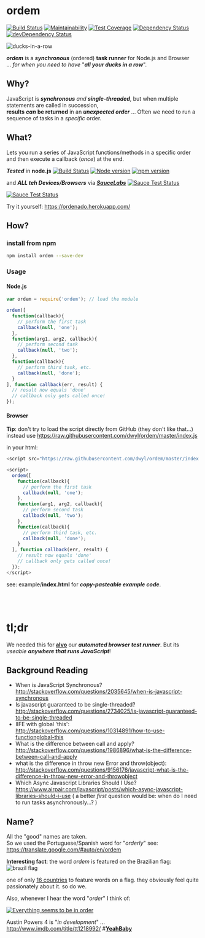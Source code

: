 # ordem
[![Build Status](https://travis-ci.org/dwyl/ordem.svg)](https://travis-ci.org/dwyl/ordem)
[![Maintainability](https://api.codeclimate.com/v1/badges/fdfc77b2f24582c0e792/maintainability)](https://codeclimate.com/github/dwyl/learn-tape/maintainability)
[![Test Coverage](https://codeclimate.com/github/dwyl/ordem/badges/coverage.svg)](https://codeclimate.com/github/dwyl/ordem/coverage)
[![Dependency Status](https://david-dm.org/dwyl/ordem.svg)](https://david-dm.org/dwyl/ordem)
[![devDependency Status](https://david-dm.org/dwyl/ordem/dev-status.svg)](https://david-dm.org/dwyl/ordem#info=devDependencies)


![ducks-in-a-row](http://i.imgur.com/K6kGr3M.jpg)

***ordem*** is a ***synchronous*** (ordered) **task runner** for Node.js and Browser  
... *for when you need to have* "***all your ducks in a row***".


## Why?

JavaScript is ***synchronous*** *and* ***single-threaded***, but when multiple
statements are called in succession,  
**results** ***can*** **be returned** in an
***unexpected order***
 ... Often we need to run a sequence of tasks in a *specific* order.

## What?

Lets you run a series of JavaScript functions/methods in a specific order and then execute a callback (*once*) at the end.

***Tested*** in **node.js** [![Build Status](https://travis-ci.org/dwyl/ordem.svg)](https://travis-ci.org/dwyl/ordem) [![Node version](https://img.shields.io/node/v/ordem.svg?style=flat)](http://nodejs.org/download/)
 [![npm version](https://badge.fury.io/js/ordem.svg)](http://badge.fury.io/js/ordem)

and ***ALL teh Devices/Browsers*** via
[***SauceLabs***](https://github.com/docdis/learn-saucelabs)
[![Sauce Test Status](https://docs.saucelabs.com/images/reference/status-images/status-passing.3a137816.png)](https://saucelabs.com/u/ordem)

[![Sauce Test Status](https://saucelabs.com/browser-matrix/nelsonic.svg)](https://saucelabs.com/u/nelsonic)


Try it yourself: https://ordenado.herokuapp.com/


## How?

### install from npm

```sh
npm install ordem --save-dev
```

### Usage

#### Node.js

```js
var ordem = require('ordem'); // load the module

ordem([
  function(callback){
    // perform the first task
    callback(null, 'one');
  },
  function(arg1, arg2, callback){
    // perform second task
    callback(null, 'two');
  },
  function(callback){
    // perform third task, etc.
    callback(null, 'done');
  }
], function callback(err, result) {
  // result now equals 'done'
  // callback only gets called once!
});
```

#### Browser

**Tip**: don't try to load the script directly from GitHub (they don't like that...) instead use https://raw.githubusercontent.com/dwyl/ordem/master/index.js


in your html:

```js
<script src="https://raw.githubusercontent.com/dwyl/ordem/master/index.js"> </script>

<script>
  ordem([
    function(callback){
      // perform the first task
      callback(null, 'one');
    },
    function(arg1, arg2, callback){
      // perform second task
      callback(null, 'two');
    },
    function(callback){
      // perform third task, etc.
      callback(null, 'done');
    }
  ], function callback(err, result) {
    // result now equals 'done'
    // callback only gets called once!
  });
</script>
```


see: example/**index.html** for ***copy-pasteable example code***.

<br />
<br />

# tl;dr

We needed this for [**alvo**](https://github.com/dwyl/alvo) our ***automated browser test runner***. But its *useable* ***anywhere that runs JavaScript***!

## Background Reading

+ When is JavaScript Synchronous?
http://stackoverflow.com/questions/2035645/when-is-javascript-synchronous
+ Is javascript guaranteed to be single-threaded?
http://stackoverflow.com/questions/2734025/is-javascript-guaranteed-to-be-single-threaded
+ IIFE with global 'this':
http://stackoverflow.com/questions/10314891/how-to-use-functionglobal-this
+ What is the difference between call and apply?
http://stackoverflow.com/questions/1986896/what-is-the-difference-between-call-and-apply
+ what is the difference in throw new Error and throw(object):  http://stackoverflow.com/questions/9156176/javascript-what-is-the-difference-in-throw-new-error-and-throwobject
+ Which Async Javascript Libraries Should I Use? https://www.airpair.com/javascript/posts/which-async-javascript-libraries-should-i-use ( a better *first* question would be: when do I need to run tasks asynchronously...? )

## Name?

All the "good" names are taken.  
So we used the Portuguese/Spanish word for "*orderly*"
see: https://translate.google.com/#auto/en/ordem

**Interesting fact**: the word *ordem* is featured on the Brazilian flag:
![brazil flag](http://upload.wikimedia.org/wikipedia/en/thumb/0/05/Flag_of_Brazil.svg/720px-Flag_of_Brazil.svg.png)

one of only [16 countries](https://answers.yahoo.com/question/index?qid=20091110134459AAsHxyL) to feature words on a flag.
they obviously feel quite passionately about it.
so do we.

Also, whenever I hear the word "*order*" I think of:

[![Everything seems to be in order](http://i.imgur.com/jttIEf0.png)](https://youtu.be/86NkAeSxhVI?t=1m37s "Everything seems to be in order")

Austin Powers 4 is "*in development*" ... http://www.imdb.com/title/tt1218992/ #[**YeahBaby**](https://www.youtube.com/watch?v=x4KEWEi5hE4)
